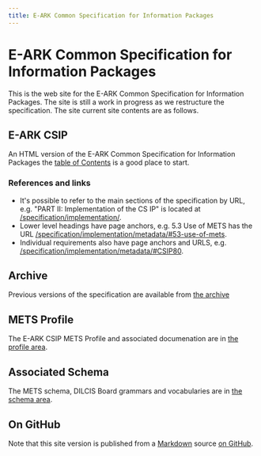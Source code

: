 ```yaml
---
title: E-ARK Common Specification for Information Packages
---
```

E-ARK Common Specification for Information Packages
===================================================
This is the web site for the E-ARK Common Specification for Information
Packages. The site is still a work in progress as we restructure the
specification. The site current site contents are as follows.

E-ARK CSIP
---------
An HTML version of the E-ARK Common Specification for Information Packages the
[table of Contents](./specification/) is a good place to start.

### References and links

- It's possible to refer to the main sections of the specification by URL,
e.g. "PART II: Implementation of the CS IP" is located at
[/specification/implementation/](/specification/implementation/).
- Lower level headings have page anchors, e.g. 5.3 Use of METS has the URL
[/specification/implementation/metadata/#53-use-of-mets](/specification/implementation/metadata/#53-use-of-mets).
- Individual requirements also have page anchors and URLS, e.g.
[/specification/implementation/metadata/#CSIP80](/specification/implementation/metadata/#CSIP80).

Archive
-------
Previous versions of the specification are available from [the archive](./archive/)

METS Profile
------------
The E-ARK CSIP METS Profile and associated documenation are in [the profile area](./profile/).

Associated Schema
-----------------
The METS schema, DILCIS Board grammars and vocabularies are in [the schema area](./schema/).

On GitHub
---------
Note that this site version is published from a
[Markdown](https://guides.github.com/features/mastering-markdown/) source [on
GitHub](https://github.com/DILCISBoard/E-ARK-CSIP/).
